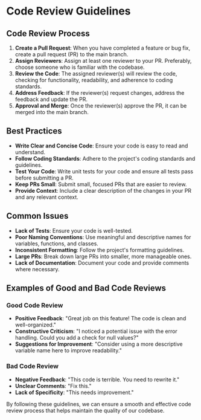 # Code Review Guidelines

## Code Review Process

1. **Create a Pull Request**: When you have completed a feature or bug fix, create a pull request (PR) to the main branch.
2. **Assign Reviewers**: Assign at least one reviewer to your PR. Preferably, choose someone who is familiar with the codebase.
3. **Review the Code**: The assigned reviewer(s) will review the code, checking for functionality, readability, and adherence to coding standards.
4. **Address Feedback**: If the reviewer(s) request changes, address the feedback and update the PR.
5. **Approval and Merge**: Once the reviewer(s) approve the PR, it can be merged into the main branch.

## Best Practices

- **Write Clear and Concise Code**: Ensure your code is easy to read and understand.
- **Follow Coding Standards**: Adhere to the project's coding standards and guidelines.
- **Test Your Code**: Write unit tests for your code and ensure all tests pass before submitting a PR.
- **Keep PRs Small**: Submit small, focused PRs that are easier to review.
- **Provide Context**: Include a clear description of the changes in your PR and any relevant context.

## Common Issues

- **Lack of Tests**: Ensure your code is well-tested.
- **Poor Naming Conventions**: Use meaningful and descriptive names for variables, functions, and classes.
- **Inconsistent Formatting**: Follow the project's formatting guidelines.
- **Large PRs**: Break down large PRs into smaller, more manageable ones.
- **Lack of Documentation**: Document your code and provide comments where necessary.

## Examples of Good and Bad Code Reviews

### Good Code Review

- **Positive Feedback**: "Great job on this feature! The code is clean and well-organized."
- **Constructive Criticism**: "I noticed a potential issue with the error handling. Could you add a check for null values?"
- **Suggestions for Improvement**: "Consider using a more descriptive variable name here to improve readability."

### Bad Code Review

- **Negative Feedback**: "This code is terrible. You need to rewrite it."
- **Unclear Comments**: "Fix this."
- **Lack of Specificity**: "This needs improvement."

By following these guidelines, we can ensure a smooth and effective code review process that helps maintain the quality of our codebase.
